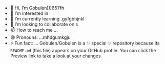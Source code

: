 - 👋 Hi, I’m Gobulen)))657fh
- 👀 I’m interested in 
- 🌱 I’m currently learning .gyfgbhjnkl
- 💞️ I’m looking to collaborate on s
- 📫 How to reach me ...
- 😄 Pronouns: ...mhdgumkgju
- ⚡ Fun fact: ...
Gobulen/Gobulen is a ✨ special ✨ repository because its `README.md` (this file) appears on your GitHub profile.
You can click the Preview link to take a look at your changes
